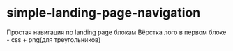 # simple-landing-page-navigation
Простая навигация по landing page блокам
Вёрстка лого в первом блоке - css + png(для треугольников)
